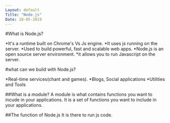 ```yaml
---
Layout: default
Title: "Node.js"
Date: 10-05-2019
---
```


#What is Node.js?

*It's a runtime built on Chrome's Vs Js engine.
*It uses js running on the server.
*Used to build powerful, fast and scalable web apps.
*Node.js is an open source server environment.
*it allows you to run Javascript on the server. 

#what can we build with Node.js?

*Real-time services(chant and games).
*Blogs, Social applications 
*Utilities and Tools 

##What is a module?
A module is what contains functions you want to incude in your applications.
It is a set of functions you want to include in your applications.

##The function of Node.js 
It is there to run js code.